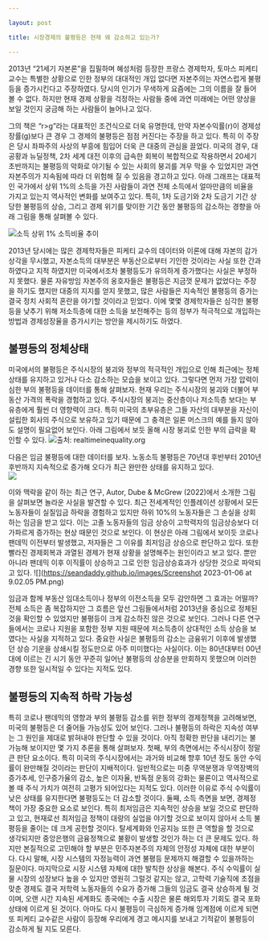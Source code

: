 ```yaml
---

layout: post

title: 시장경제의 불평등은 현재 왜 감소하고 있는가?

---
```


2013년 “21세기 자본론”을 집필하며 혜성처럼 등장한 프랑스 경제학자, 토마스 피케티 교수는 특별한 상황으로 인한 정부의 대대적인 개입 없다면 자본주의는 자연스럽게 불평등을 증가시킨다고 주장하였다. 당시의 인기가 무색하게 요즘에는 그의 이름을 잘 들어볼 수 없다. 하지만 현재 경제 상황을 걱정하는 사람들 중에 과연 미래에는 어떤 양상을 보일 것인지 궁금해 하는 사람들이 늘어나고 있다.

그의 책은 “r>g”라는 대표적인 조건식으로 더욱 유명한데, 만약 자본수익률(r)이 경제성장률(g)보다 큰 경우 그 경제의 불평등은 점점 커진다는 주장을 하고 있다. 특히 이 주장은 당시 좌파주의 사상의 부흥에 힘입어 더욱 큰 대중의 관심을 끌었다. 미국의 경우, 대공황과 뉴딜정책, 2차 세계 대전 이후의 급속한 회복이 복합적으로 작용하면서 20세기 초반까지는 불평등의 악화로 야기될 수 있는 사회의 붕괴를 겨우 막을 수 있었지만 과연 자본주의가 지속됨에 따라 더 위험해 질 수 있음을 경고하고 있다. 아래 그래프는 대표적인 국가에서 상위 1%의 소득을 가진 사람들이 과연 전체 소득에서 얼마만큼의 비율을 가지고 있는지 역사적인 변화를 보여주고 있다. 특히, 1차 도금기와 2차 도금기 기간 상당한 불평등의 상승, 그리고 경제 위기를 맞이한 기간 동안 불평등의 감소하는 경향을 아래 그림을 통해 살펴볼 수 있다.

![소득 상위 1% 소득비율 추이](https://seandaddy.github.io/images/top1.png)

2013년 당시에는 많은 경제학자들은 피케티 교수의 데이터와 이론에 대해 자본의 감가상각을 무시했고, 자본소득의 대부분은 부동산으로부터 기인한 것이라는 사실 또한 간과하였다고 지적 하였지만 미국에서조차 불평등도가 유의하게 증가했다는 사실은 부정하지 못했다. 물론 자유방임 자본주의 옹호자들은 불평등은 지금껏 문제가 없었다는 주장을 하기도 했지만 대중의 지지를 얻지 못했고, 많은 사람들은 지속적인 불평등의 증가는 결국 정치 사회적 혼란을 야기할 것이라고 믿었다. 이에 몇몇 경제학자들은 심각한 불평등을 낮추기 위해 저소득층에 대한 소득을 보전해주는 등의 정부가 적극적으로 개입하는 방법과 경제성장율을 증가시키는 방안을 제시하기도 하였다.

## 불평등의 정체상태

미국에서의 불평등은 주식시장의 붕괴와 정부의 적극적인 개입으로 인해 최근에는 정체상태를 유지하고 있거나 다소 감소하는 모습을 보이고 있다. 그렇다면 먼저 가장 압력이 심한 부의 불평등을 데이터를 통해 살펴보자. 현재 우리는 주식시장의 붕괴와 더불어 부동산 가격의 폭락을 경험하고 있다. 주식시장의 붕괴는 중산층이나 저소득층 보다는 부유층에게 훨씬 더 영향력이 크다. 특히 미국의 초부유층은 그들 자산의 대부분을 자신이 설립한 회사의 주식으로 보유하고 있기 때문에 그 충격은 일론 머스크의 예를 들지 않아도 설명이 필요없어 보인다. 아래 그림에서 보듯 올해 시장 붕괴로 인한 부의 급락을 확인할 수 있다. 
![출처: realtimeinequality.org](https://seandaddy.github.io/images/realtimeinequality.png)

다음은 임금 불평등에 대한 데이터를 보자. 노동소득 불평등은 70년대 후반부터 2010년 후반까지 지속적으로 증가해 오다가 최근 완만한 상태를 유지하고 있다.  
![](https://seandaddy.github.io/images/realtimewageinequal.jpeg)

이와 맥락을 같이 하는 최근 연구, Autor, Dube & McGrew (2022)에서 소개한 그림을 살펴보면 놀라운 사실을 발견할 수 있다. 최근 전세계적인 인플레이션 상황에서 모든 노동자들이 실질임금 하락을 경험하고 있지만 하위 10%의 노동자들은 그 손실을 상회하는 임금을 받고 있다. 이는 고졸 노동자들의 임금 상승이 고학력자의 임금상승보다 더 가파르게 증가하는 현상 때문인 것으로 보인다. 이 현상은 아래 그림에서 보이듯 코로나 팬데믹 이전부터 발생했고, 저자들은 그 이유를 최저임금 상승으로 판단하고 있다. 또한 빨라진 경제회복과 과열된 경제가 현재 상황을 설명해주는 원인이라고 보고 있다. 뿐만 아니라 팬데믹 이후 이직률이 상승하고 그로 인한 임금상승효과가 상당한 것으로 파악되고 있다. 
![](https://seandaddy.github.io/images/Screenshot 2023-01-06 at 9.02.05 PM.png)

임금과 함께 부동산 임대소득이나 정부의 이전소득을 모두 감안하면 그 효과는 어떨까? 전체 소득은 좀 복잡하지만 그 흐름은 앞선 그림들에서처럼 2013년을 중심으로 정체된 것을 확인할 수 있었지만 불평등이 크게 감소하진 않은 것으로 보인다. 그러나 다른 연구들에서는 코로나 지원을 포함한 정부 지원 때문에 저소득층이 상대적인 소득 상승을 보였다는 사실을 지적하고 있다. 중요한 사실은 불평등의 감소는 금융위기 이후에 발생했던 상승 기운을 상쇄시킬 정도만으로 아주 미미했다는 사실이다. 이는 80년대부터 00년대에 이르는 긴 시기 동안 꾸준히 일어난 불평등의 상승분을 만회하지 못했으며 이러한 경향 또한 일시적일 수 있다는 지적도 있다. 

## 불평등의 지속적 하락 가능성

특히 코로나 팬데믹의 영향과 부의 불평등 감소를 위한 정부의 경제정책을 고려해보면, 미국의 불평등은 더 줄어들 가능성도 있어 보인다. 그러나 불평등의 하락은 지속성 여부는 그 원인을 제대로 밝혀내야 판단할 수 있을 것이다. 아직 정확한 판단을 내리기는 불가능해 보이지만 몇 가지 추론을 통해 살펴보자. 
첫째, 부의 측면에서는 주식시장이 정말 큰 판단 요소이다. 특히 미국의 주식시장에서는 과거와 비교해 향후 10년 정도 동안 수익률이 완만해질 것이라는 판단이 지배적이다. 일반적으로는 미중 무역분쟁과 무역장벽의 증가추세, 인구증가율의 감소, 높은 이자율, 반독점 운동의 강화는 물론이고 역사적으로 볼 때 주식 가치가 여전히 고평가 되어있다는 지적도 있다. 이러한 이유로 주식 수익률이 낮은 상태를 유지한다면 불평등도는 더 감소할 것이다. 
둘째, 소득 측면을 보면, 경제정책이 가장 중요한 요소로 보인다. 특히 최저임금은 지속적인 상승을 보일 것으로 판단하고 있고, 현재로선 최저임금 정책이 대량의 실업을 야기할 것으로 보이지 않아서 소득 불평등을 줄이는 데 크게 공헌할 것이다. 탈세계화와 인공지능 또한 큰 역할을 할 것으로 생각되지만 중앙은행의 금융정책으로 불황이 발생할 것인가 하는 더 큰 문제도 있다. 하지만 본질적으로 고민해야 할 부분은 민주자본주의 자체의 안정성 자체에 대한 부분이다. 다시 말해, 시장 시스템의 자정능력이 과연 불평등 문제까지 해결할 수 있을까하는 질문이다. 
마지막으로 시장 시스템 자체에 대한 발칙한 상상을 해본다. 주식 수익률이 실물 시장의 성장보다 높을 수 있지만 영원히 그럴것 같지는 않고, 고학력 기술직에 초점을 맞춘 경제도 결국 저학력 노동자들의 수요가 증가해 그들의 임금도 결국 상승하게 될 것이며, 오랜 시간 지속된 세계화도 종국에는 수출 시장은 물론 해외투자 기회도 결국 포화상태에 이르게 된 것이다. 아마도 다시 불평등이 극심하게 증가해 임계점에 이르게 되면 또 피케티 교수같은 사람이 등장해 우리에게 경고 메시지를 보내고 기적같이 불평등이 감소하게 될 지도 모른다. 
